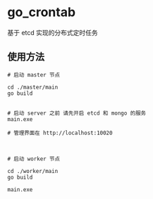 # go_crontab

基于 etcd 实现的分布式定时任务

## 使用方法

```
# 启动 master 节点

cd ./master/main
go build


# 启动 server 之前 请先开启 etcd 和 mongo 的服务
main.exe

# 管理界面在 http://localhost:10020



# 启动 worker 节点

cd ./worker/main
go build

main.exe





```
